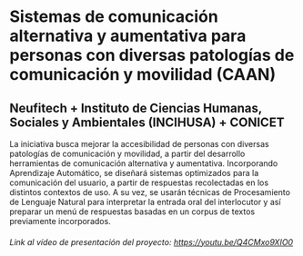 # Sistemas de comunicación alternativa y aumentativa para personas con diversas patologías de comunicación y movilidad (CAAN)
## Neufitech + Instituto de Ciencias Humanas, Sociales y Ambientales (INCIHUSA) + CONICET
La iniciativa busca mejorar la accesibilidad de personas con diversas patologías de comunicación y movilidad, a partir del desarrollo herramientas de comunicación alternativa y aumentativa. Incorporando Aprendizaje Automático, se diseñará sistemas optimizados para la comunicación del usuario, a partir de respuestas recolectadas en los distintos contextos de uso. A su vez, se usarán técnicas de Procesamiento de Lenguaje Natural para interpretar la entrada oral del interlocutor y así preparar un menú de respuestas basadas en un corpus de textos previamente incorporados.
###### Link al vídeo de presentación del proyecto: https://youtu.be/Q4CMxo9XIO0
